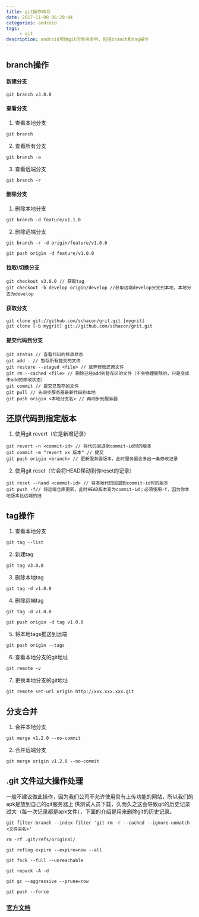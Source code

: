 ```yaml
---
title: git操作命令
date: 2017-11-08 06:29:44
categories: android
tags:
     - git
description: android项目git的常用命令，包括branch和tag操作
---
```


## branch操作

#### 新建分支
```
git branch v3.0.0
```

#### 查看分支
1. 查看本地分支
```
git branch
```

2. 查看所有分支
```
git branch -a
```

3. 查看远端分支
```
git branch -r
```

#### 删除分支
1. 删除本地分支
```
git branch -d feature/v1.1.0
```

2. 删除远端分支
```
git branch -r -d origin/feature/v1.0.0

git push origin -d feature/v1.0.0
```

#### 拉取\切换分支
```
git checkout v3.0.0 // 获取tag
git checkout -b develop origin/develop //获取远端develop分支到本地，本地分支为develop
```

#### 获取分支
```
git clone git://github.com/schacon/grit.git [mygrit]
git clone [-b mygrit] git://github.com/schacon/grit.git
```

#### 提交代码到分支
```
git status // 查看代码的修改状态
git add . // 暂存所有提交的文件
git restore --staged <file> // 放弃修改还原文件
git rm --cached <file> // 删除已经add到暂存区的文件（不会物理删除的，只是变成未add的修改状态）
git commit // 提交已暂存的文件
git pull // 先同步服务器最新代码到本地
git push origin <本地分支名> // 再同步到服务器
```

## 还原代码到指定版本
1. 使用git revert（它是新增记录）
```
git revert -n <commit-id> // 将代码回退倒commit-id时的版本
git commit -m "revert xx 版本" // 提交
git push origin <branch> // 更新服务器版本，此时服务器会多出一条修改记录
```
2. 使用git reset（它会将HEAD移动到你reset的记录）
```
git reset --hand <commit-id> // 将本地代码回退到commit-id时的版本
git push -f// 将远端仓库更新，此时HEAD版本变为commit-id；必须使用-f，因为你本地版本比远端的旧
```

## tag操作
1. 查看本地分支
```
git tag --list
```

2. 新建tag
```
git tag v3.0.0
```

3. 删除本地tag
```
git tag -d v1.0.0
```

4. 删除远端tag
```
git tag -d v1.0.0

git push origin -d tag v1.0.0
```

5. 将本地tags推送到远端
```
git push origin --tags
```

6. 查看本地分支的git地址
```
git remote -v
```

7. 更换本地分支的git地址
```
git remote set-url origin http://xxx.xxx.xxx.git
```

## 分支合并
1. 合并本地分支
```
git merge v1.2.0 --no-commit
```

2. 合并远端分支
```
git merge origin v1.2.0 --no-commit
```

## .git 文件过大操作处理
一般不建议做此操作，因为我们公司不允许使用具有上传功能的网站，所以我们的apk是放到自己的git服务器上
供测试人员下载，久而久之这会导致git的历史记录过大（每一次记录都是apk文件），下面的介绍是用来删除git的历史记录。
```
git filter-branch --index-filter 'git rm -r --cached --ignore-unmatch <文件夹名>'

rm -rf .git/refs/original/
 
git reflog expire --expire=now --all
 
git fsck --full --unreachable
 
git repack -A -d
 
git gc --aggressive --prune=now
 
git push --force

```

### [官方文档](https://git-scm.com/docs/)

